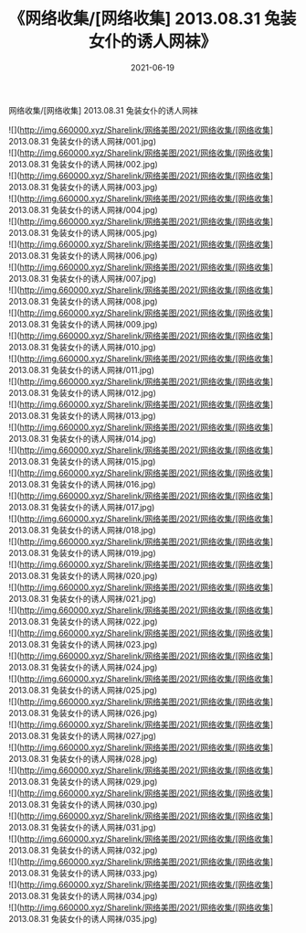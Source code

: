 ﻿---
layout: post
title:  《网络收集/[网络收集] 2013.08.31 兔装女仆的诱人网袜》
date:   2021-06-19
img: http://img.660000.xyz/Sharelink/网络美图/2021/网络收集/[网络收集] 2013.08.31 兔装女仆的诱人网袜/000.jpg
categories: [美女, 清纯, 唯美]
---

网络收集/[网络收集] 2013.08.31 兔装女仆的诱人网袜

 ![](http://img.660000.xyz/Sharelink/网络美图/2021/网络收集/[网络收集] 2013.08.31 兔装女仆的诱人网袜/001.jpg) <br>![](http://img.660000.xyz/Sharelink/网络美图/2021/网络收集/[网络收集] 2013.08.31 兔装女仆的诱人网袜/002.jpg) <br>![](http://img.660000.xyz/Sharelink/网络美图/2021/网络收集/[网络收集] 2013.08.31 兔装女仆的诱人网袜/003.jpg) <br>![](http://img.660000.xyz/Sharelink/网络美图/2021/网络收集/[网络收集] 2013.08.31 兔装女仆的诱人网袜/004.jpg) <br>![](http://img.660000.xyz/Sharelink/网络美图/2021/网络收集/[网络收集] 2013.08.31 兔装女仆的诱人网袜/005.jpg) <br>![](http://img.660000.xyz/Sharelink/网络美图/2021/网络收集/[网络收集] 2013.08.31 兔装女仆的诱人网袜/006.jpg) <br>![](http://img.660000.xyz/Sharelink/网络美图/2021/网络收集/[网络收集] 2013.08.31 兔装女仆的诱人网袜/007.jpg) <br>![](http://img.660000.xyz/Sharelink/网络美图/2021/网络收集/[网络收集] 2013.08.31 兔装女仆的诱人网袜/008.jpg) <br>![](http://img.660000.xyz/Sharelink/网络美图/2021/网络收集/[网络收集] 2013.08.31 兔装女仆的诱人网袜/009.jpg) <br>![](http://img.660000.xyz/Sharelink/网络美图/2021/网络收集/[网络收集] 2013.08.31 兔装女仆的诱人网袜/010.jpg) <br>![](http://img.660000.xyz/Sharelink/网络美图/2021/网络收集/[网络收集] 2013.08.31 兔装女仆的诱人网袜/011.jpg) <br>![](http://img.660000.xyz/Sharelink/网络美图/2021/网络收集/[网络收集] 2013.08.31 兔装女仆的诱人网袜/012.jpg) <br>![](http://img.660000.xyz/Sharelink/网络美图/2021/网络收集/[网络收集] 2013.08.31 兔装女仆的诱人网袜/013.jpg) <br>![](http://img.660000.xyz/Sharelink/网络美图/2021/网络收集/[网络收集] 2013.08.31 兔装女仆的诱人网袜/014.jpg) <br>![](http://img.660000.xyz/Sharelink/网络美图/2021/网络收集/[网络收集] 2013.08.31 兔装女仆的诱人网袜/015.jpg) <br>![](http://img.660000.xyz/Sharelink/网络美图/2021/网络收集/[网络收集] 2013.08.31 兔装女仆的诱人网袜/016.jpg) <br>![](http://img.660000.xyz/Sharelink/网络美图/2021/网络收集/[网络收集] 2013.08.31 兔装女仆的诱人网袜/017.jpg) <br>![](http://img.660000.xyz/Sharelink/网络美图/2021/网络收集/[网络收集] 2013.08.31 兔装女仆的诱人网袜/018.jpg) <br>![](http://img.660000.xyz/Sharelink/网络美图/2021/网络收集/[网络收集] 2013.08.31 兔装女仆的诱人网袜/019.jpg) <br>![](http://img.660000.xyz/Sharelink/网络美图/2021/网络收集/[网络收集] 2013.08.31 兔装女仆的诱人网袜/020.jpg) <br>![](http://img.660000.xyz/Sharelink/网络美图/2021/网络收集/[网络收集] 2013.08.31 兔装女仆的诱人网袜/021.jpg) <br>![](http://img.660000.xyz/Sharelink/网络美图/2021/网络收集/[网络收集] 2013.08.31 兔装女仆的诱人网袜/022.jpg) <br>![](http://img.660000.xyz/Sharelink/网络美图/2021/网络收集/[网络收集] 2013.08.31 兔装女仆的诱人网袜/023.jpg) <br>![](http://img.660000.xyz/Sharelink/网络美图/2021/网络收集/[网络收集] 2013.08.31 兔装女仆的诱人网袜/024.jpg) <br>![](http://img.660000.xyz/Sharelink/网络美图/2021/网络收集/[网络收集] 2013.08.31 兔装女仆的诱人网袜/025.jpg) <br>![](http://img.660000.xyz/Sharelink/网络美图/2021/网络收集/[网络收集] 2013.08.31 兔装女仆的诱人网袜/026.jpg) <br>![](http://img.660000.xyz/Sharelink/网络美图/2021/网络收集/[网络收集] 2013.08.31 兔装女仆的诱人网袜/027.jpg) <br>![](http://img.660000.xyz/Sharelink/网络美图/2021/网络收集/[网络收集] 2013.08.31 兔装女仆的诱人网袜/028.jpg) <br>![](http://img.660000.xyz/Sharelink/网络美图/2021/网络收集/[网络收集] 2013.08.31 兔装女仆的诱人网袜/029.jpg) <br>![](http://img.660000.xyz/Sharelink/网络美图/2021/网络收集/[网络收集] 2013.08.31 兔装女仆的诱人网袜/030.jpg) <br>![](http://img.660000.xyz/Sharelink/网络美图/2021/网络收集/[网络收集] 2013.08.31 兔装女仆的诱人网袜/031.jpg) <br>![](http://img.660000.xyz/Sharelink/网络美图/2021/网络收集/[网络收集] 2013.08.31 兔装女仆的诱人网袜/032.jpg) <br>![](http://img.660000.xyz/Sharelink/网络美图/2021/网络收集/[网络收集] 2013.08.31 兔装女仆的诱人网袜/033.jpg) <br>![](http://img.660000.xyz/Sharelink/网络美图/2021/网络收集/[网络收集] 2013.08.31 兔装女仆的诱人网袜/034.jpg) <br>![](http://img.660000.xyz/Sharelink/网络美图/2021/网络收集/[网络收集] 2013.08.31 兔装女仆的诱人网袜/035.jpg) <br>